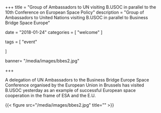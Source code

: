 +++
title = "Group of Ambassadors to UN visiting B.USOC in parallel to the 10th Conference on European Space Policy"
description = "Group of Ambassadors to United Nations visiting B.USOC in parallel to Business Bridge Space Europe"

date = "2018-01-24"
categories = [
    "welcome" 
]

tags = [
    "event"
  
]


banner= "/media/images/bbes2.jpg"


+++

A delegation of UN Ambassadors to the Business Bridge Europe Space Conference organised by the European Union in Brussels has visited B.USOC yesterday as an example of successful European space cooperation in the frame of ESA and the E.U.

{{< figure src="/media/images/bbes2.jpg" title="" >}}


 

